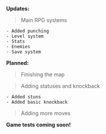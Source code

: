 **Updates:**
> Main RPG systems
```
- Added punching
- Level system
- Stats
- Enemies
- Save system
```
**Planned:**
> Finishing the map

> Adding statuses and knockback
```
- Added stuns
- Added basic knockback
```
> Adding more moves

**Game tests coming soon!**
